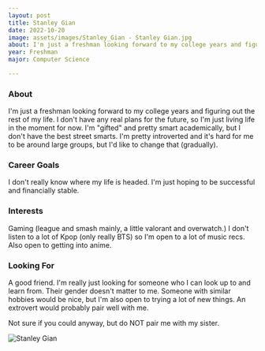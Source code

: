 ```yaml
---
layout: post
title: Stanley Gian 
date: 2022-10-20
image: assets/images/Stanley_Gian - Stanley Gian.jpg
about: I'm just a freshman looking forward to my college years and figuring out the rest of my life. I don't have any real plans for the future, so I'm just living life in the moment for now. I'm "gifted" and pretty smart academically, but I don't have the best street smarts. I'm pretty introverted and it's hard for me to be around large groups, but I'd like to change that (gradually).
year: Freshman
major: Computer Science

---
```


### About

I'm just a freshman looking forward to my college years and figuring out the rest of my life. I don't have any real plans for the future, so I'm just living life in the moment for now. I'm "gifted" and pretty smart academically, but I don't have the best street smarts. I'm pretty introverted and it's hard for me to be around large groups, but I'd like to change that (gradually).

### Career Goals

I don't really know where my life is headed. I'm just hoping to be successful and financially stable.

### Interests

Gaming (league and smash mainly, a little valorant and overwatch.) I don't listen to a lot of Kpop (only really BTS) so I'm open to a lot of music recs. Also open to getting into anime.

### Looking For

A good friend. I'm really just looking for someone who I can look up to and learn from. Their gender doesn't matter to me. Someone with similar hobbies would be nice, but I'm also open to trying a lot of new things. An extrovert would probably pair well with me.


Not sure if you could anyway, but do NOT pair me with my sister.

<div class="text-center my-5">
    <img src="https://sase-drexel.github.io/mentorship-2021/assets/images/Stanley-Gian.jpg" alt="Stanley Gian" class="rounded post-img" />
</div>
